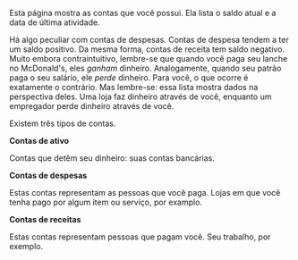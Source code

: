 Esta página mostra as contas que você possui. Ela lista o saldo atual e a data de última atividade.

Há algo peculiar com contas de despesas. Contas de despesa tendem a ter um saldo positivo. Da mesma forma, contas de receita tem saldo negativo. Muito embora contraintuitivo, lembre-se que quando você paga seu lanche no McDonald's, eles *ganham* dinheiro. Analogamente, quando seu patrão paga o seu salário, ele *perde* dinheiro. Para você, o que ocorre é exatamente o contrário. Mas lembre-se: essa lista mostra dados na perspectiva deles. Uma loja faz dinheiro através de você, enquanto um empregador perde dinheiro através de você.

Existem três tipos de contas.

**Contas de ativo**

Contas que detêm seu dinheiro: suas contas bancárias.

**Contas de despesas**

Estas contas representam as pessoas que você paga. Lojas em que você tenha pago por algum item ou serviço, por examplo.

**Contas de receitas**

Estas contas representam pessoas que pagam você. Seu trabalho, por exemplo.